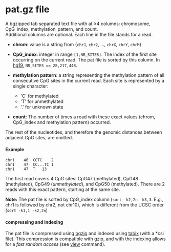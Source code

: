# pat.gz file

A bgzipped tab separated text file with at &ge;4 columns: chromosome, CpG_index, methylation_pattern, and count.<br/>
Additional columns are optional. Each line in the file stands for a read.

* **chrom**: value is a string from {`chr1`, `chr2`, ..., `chrX`, `chrY`, `chrM`}
* **CpG_index**: integer in range `[1,NR_SITES]`. The index of the first site occurring on the current read.
The pat file is sorted by this column. In [hg19](https://genome.ucsc.edu/cgi-bin/hgGateway?db=hg19 "hg19 in UCSC"), `NR_SITES == 28,217,448`.

* **methylation pattern**: a string representing the methylation pattern of all consecutive CpG sites in the current read. 
Each site is represented by a single character: 
  * 'C' for methylated
  * 'T' for unmethylated
  * '.' for unknown state
* **count**: The number of times a read with these exact values (chrom, CpG_index and methylation pattern) occurred.

The rest of the nucleotides, and therefore the genomic distances between adjacent CpG sites, are omitted.

#### Example 
```
chr1	46	CCTC	2
chr1	47	CC...TC	1
chr1	47	T	13
```
The first read covers 4 CpG sites: CpG47 (methylated), CpG48 (methylated), CpG49 (*unmethylated*), and CpG50 (methylated). 
There are 2 reads with this exact pattern, starting at the same site.


**Note:** The pat file is sorted by CpG_index column (`sort -k2,2n -k3,3`. E.g., chr1 is followed by chr2, not chr10), which is different from the UCSC order (`sort -k1,1 -k2,2n`)

#### compressing and indexing
The pat file is compressed using [bgzip](http://www.htslib.org/doc/bgzip.html) and indexed using [tabix](http://www.htslib.org/doc/tabix.html) (with a \*csi file). 
This compression is compatible with gzip, and with the indexing allows for a *fast random access* (see [view](docs/view.md) command).


